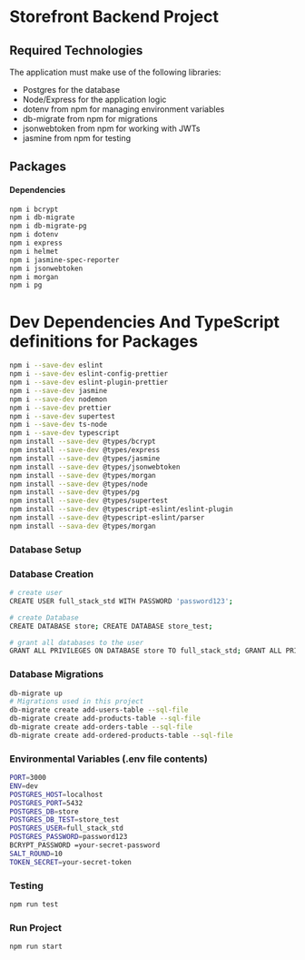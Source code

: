 # Storefront Backend Project

## Required Technologies
The application must make use of the following libraries:
- Postgres for the database
- Node/Express for the application logic
- dotenv from npm for managing environment variables
- db-migrate from npm for migrations
- jsonwebtoken from npm for working with JWTs
- jasmine from npm for testing

## Packages 

#### Dependencies
```sh
npm i bcrypt
npm i db-migrate
npm i db-migrate-pg
npm i dotenv
npm i express
npm i helmet 
npm i jasmine-spec-reporter
npm i jsonwebtoken
npm i morgan
npm i pg 
```
# Dev Dependencies And TypeScript definitions for Packages
```sh
npm i --save-dev eslint
npm i --save-dev eslint-config-prettier
npm i --save-dev eslint-plugin-prettier
npm i --save-dev jasmine
npm i --save-dev nodemon
npm i --save-dev prettier
npm i --save-dev supertest
npm i --save-dev ts-node
npm i --save-dev typescript
npm install --save-dev @types/bcrypt
npm install --save-dev @types/express
npm install --save-dev @types/jasmine
npm install --save-dev @types/jsonwebtoken
npm install --save-dev @types/morgan
npm install --save-dev @types/node
npm install --save-dev @types/pg
npm install --save-dev @types/supertest
npm install --save-dev @typescript-eslint/eslint-plugin
npm install --save-dev @typescript-eslint/parser
npm install --sava-dev @types/morgan
```

### Database Setup

### Database Creation 

```sh
# create user
CREATE USER full_stack_std WITH PASSWORD 'password123';

# create Database
CREATE DATABASE store; CREATE DATABASE store_test;

# grant all databases to the user
GRANT ALL PRIVILEGES ON DATABASE store TO full_stack_std; GRANT ALL PRIVILEGES ON DATABASE store_test TO full_stack_std;
```

### Database Migrations
```sh
db-migrate up
# Migrations used in this project
db-migrate create add-users-table --sql-file
db-migrate create add-products-table --sql-file
db-migrate create add-orders-table --sql-file
db-migrate create add-ordered-products-table --sql-file
```

### Environmental Variables (.env file contents)
```sh
PORT=3000
ENV=dev
POSTGRES_HOST=localhost
POSTGRES_PORT=5432
POSTGRES_DB=store
POSTGRES_DB_TEST=store_test
POSTGRES_USER=full_stack_std
POSTGRES_PASSWORD=password123
BCRYPT_PASSWORD =your-secret-password
SALT_ROUND=10
TOKEN_SECRET=your-secret-token

```
### Testing
```sh
npm run test
```

### Run Project
```sh
npm run start
```



